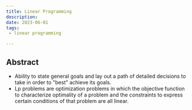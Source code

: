 ```yaml
---
title: Linear Programming
description: 
date: 2023-06-01
tags:
 - linear programming

---
```

## Abstract

- Ability to state general goals and lay out a path of detailed decisions to take in order to "best" achieve its goals.
- Lp problems are optimization problems in which the objective function to characterize  optimality of a problem and the constraints to express certain conditions of that problem are all linear.
 